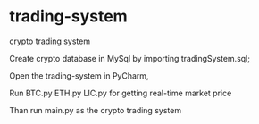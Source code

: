 # trading-system
crypto trading system

Create crypto database in MySql by importing tradingSystem.sql;

Open the trading-system in PyCharm,

Run BTC.py ETH.py LIC.py for getting real-time market price

Than run main.py as the crypto trading system


